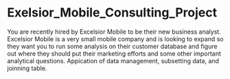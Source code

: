 # Exelsior_Mobile_Consulting_Project
You are recently hired by Excelsior Mobile to be their new business analyst. Excelsior Mobile is a very small mobile company and is looking to expand so they want you to run some analysis on their customer database and figure out where they should put their marketing efforts and some other important analytical questions. Appication of data management, subsetting data, and joinning table.
